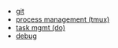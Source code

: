 - [git](git.md)
- [process management (tmux)](tmux.md)
- [task mgmt (do)](do/do.md)
- [debug](debug.md)
